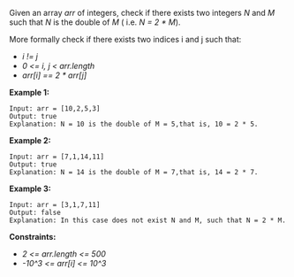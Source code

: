 Given an array *arr* of integers, check if there exists two integers *N* and *M* such that *N* is the double of *M* ( i.e. *N = 2 * M*).

More formally check if there exists two indices i and j such that:

* *i != j*
* *0 <= i, j < arr.length*
* *arr[i] == 2 * arr[j]*

**Example 1:**
```
Input: arr = [10,2,5,3]
Output: true
Explanation: N = 10 is the double of M = 5,that is, 10 = 2 * 5.
```

**Example 2:**
```
Input: arr = [7,1,14,11]
Output: true
Explanation: N = 14 is the double of M = 7,that is, 14 = 2 * 7.
```

**Example 3:**
```
Input: arr = [3,1,7,11]
Output: false
Explanation: In this case does not exist N and M, such that N = 2 * M.
```

**Constraints:**

* *2 <= arr.length <= 500*
* *-10^3 <= arr[i] <= 10^3*